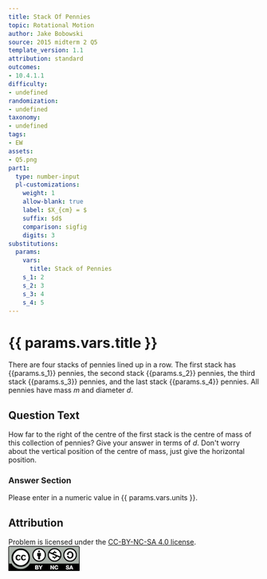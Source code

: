 ```yaml
---
title: Stack Of Pennies
topic: Rotational Motion
author: Jake Bobowski
source: 2015 midterm 2 Q5
template_version: 1.1
attribution: standard
outcomes:
- 10.4.1.1
difficulty:
- undefined
randomization:
- undefined
taxonomy:
- undefined
tags:
- EW
assets:
- Q5.png
part1:
  type: number-input
  pl-customizations:
    weight: 1
    allow-blank: true
    label: $X_{cm} = $
    suffix: $d$
    comparison: sigfig
    digits: 3
substitutions:
  params:
    vars:
      title: Stack of Pennies
    s_1: 2
    s_2: 3
    s_3: 4
    s_4: 5
---
```

# {{ params.vars.title }}
There are four stacks of pennies lined up in a row. The first stack has {{params.s_1}} pennies, the
second stack {{params.s_2}} pennies, the third stack {{params.s_3}} pennies, and the last stack {{params.s_4}} pennies.
All pennies have mass $m$ and diameter $d$.
## Question Text

How far to the right of the centre of the first stack is the centre of mass of this collection of pennies? Give your answer in terms of $d$.
Don't worry about the vertical position of the centre of mass, just give the horizontal position.

### Answer Section

Please enter in a numeric value in {{ params.vars.units }}.

## Attribution

Problem is licensed under the [CC-BY-NC-SA 4.0 license](https://creativecommons.org/licenses/by-nc-sa/4.0/).<br> ![The Creative Commons 4.0 license requiring attribution-BY, non-commercial-NC, and share-alike-SA license.](https://raw.githubusercontent.com/firasm/bits/master/by-nc-sa.png)